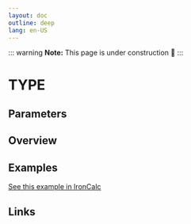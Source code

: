 ```yaml
---
layout: doc
outline: deep
lang: en-US
---
```


::: warning
**Note:** This page is under construction 🚧
:::

# TYPE

## Parameters

## Overview

## Examples

[See this example in IronCalc](https://app.ironcalc.com/?filename=type)

## Links